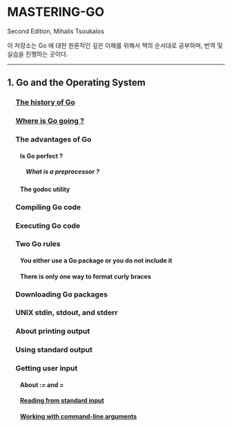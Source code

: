 # MASTERING-GO
Second Edition, Mihalis Tsoukalos

이 저장소는 Go 에 대한 원론적인 깊은 이해를 위해서 책의 순서대로 공부하며, 번역 및 실습을 진행하는 곳이다.

---

## 1. Go and the Operating System
### &nbsp;&nbsp;&nbsp;&nbsp; [The history of Go](./p36/README.md)
### &nbsp;&nbsp;&nbsp;&nbsp; [Where is Go going ?](./p37/README.md)
### &nbsp;&nbsp;&nbsp;&nbsp; The advantages of Go
#### &nbsp;&nbsp;&nbsp;&nbsp;&nbsp;&nbsp;&nbsp;&nbsp; Is Go perfect ?
##### &nbsp;&nbsp;&nbsp;&nbsp;&nbsp;&nbsp;&nbsp;&nbsp;&nbsp;&nbsp;&nbsp;&nbsp; What is a preprocessor ?
#### &nbsp;&nbsp;&nbsp;&nbsp;&nbsp;&nbsp;&nbsp;&nbsp; The godoc utility
### &nbsp;&nbsp;&nbsp;&nbsp; Compiling Go code
### &nbsp;&nbsp;&nbsp;&nbsp; Executing Go code

### &nbsp;&nbsp;&nbsp;&nbsp; Two Go rules
#### &nbsp;&nbsp;&nbsp;&nbsp;&nbsp;&nbsp;&nbsp;&nbsp; You either use a Go package or you do not include it
#### &nbsp;&nbsp;&nbsp;&nbsp;&nbsp;&nbsp;&nbsp;&nbsp; There is only one way to format curly braces
### &nbsp;&nbsp;&nbsp;&nbsp; Downloading Go packages
### &nbsp;&nbsp;&nbsp;&nbsp; UNIX stdin, stdout, and stderr
### &nbsp;&nbsp;&nbsp;&nbsp; About printing output
### &nbsp;&nbsp;&nbsp;&nbsp; Using standard output

### &nbsp;&nbsp;&nbsp;&nbsp; Getting user input
#### &nbsp;&nbsp;&nbsp;&nbsp;&nbsp;&nbsp;&nbsp;&nbsp; About := and =
#### &nbsp;&nbsp;&nbsp;&nbsp;&nbsp;&nbsp;&nbsp;&nbsp; [Reading from standard input](./p63/README.md)
#### &nbsp;&nbsp;&nbsp;&nbsp;&nbsp;&nbsp;&nbsp;&nbsp; [Working with command-line arguments](./p65/README.md)
